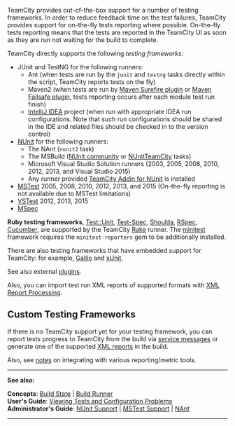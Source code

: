 [//]: # (title: Testing Frameworks)
[//]: # (auxiliary-id: Testing Frameworks)
TeamCity provides out\-of\-the\-box support for a number of testing frameworks. In order to reduce feedback time on the test failures, TeamCity provides support for on\-the\-fly tests reporting where possible. On\-the\-fly tests reporting means that the tests are reported in the TeamCity UI as soon as they are run not waiting for the build to complete.

 

TeamCity directly supports the following _testing frameworks_:
* JUnit and TestNG for the following runners: 
     * Ant (when tests are run by the `junit` and `testng` tasks directly within the script, TeamCity reports tests on the fly)
     * Maven2 (when tests are run by [Maven Surefire plugin](http://maven.apache.org/plugins/maven-surefire-plugin/) or [Maven Failsafe plugin](http://maven.apache.org/surefire/maven-failsafe-plugin/integration-test-mojo.html), tests reporting occurs after each module test run finish)
     * [IntelliJ IDEA](intellij-idea-project.md) project (when run with appropriate IDEA run configurations. Note that such run configurations should be shared in the IDE and related files should be checked in to the version control)
* [NUnit](nunit-support.md) for the following runners: 
     * The NAnt (`nunit2` task)
     * The MSBuild ([NUnit community](http://msbuildtasks.tigris.org/) or [NUnitTeamCity](nunit-for-msbuild.md) tasks)
     * Microsoft Visual Studio Solution runners (2003, 2005, 2008, 2010, 2012, 2013, and Visual Studio 2015)
     * Any runner provided [TeamCity Addin for NUnit](teamcity-addin-for-nunit.md) is installed
* [MSTest](mstest-support.md) 2005, 2008, 2010, 2012, 2013, and 2015 (On\-the\-fly reporting is not available due to MSTest limitations)
* [VSTest](visual-studio-tests.md) 2012, 2013, 2015
* [MSpec](mspec.md)

__Ruby testing frameworks__, [Test::Unit](http://ruby-doc.org/stdlib/libdoc/test/unit/rdoc/classes/Test/Unit.html), [Test-Spec](http://search.cpan.org/~philip/Test-Spec-0.48/lib/Test/Spec.pm), [Shoulda](http://github.com/thoughtbot/shoulda), [RSpec](http://rspec.info/), [Cucumber](http://cukes.info), are supported by the TeamCity [Rake](rake.md) runner. The [minitest](https://rubygems.org/gems/minitest) framework requires the `minitest-reporters` gem to be additionally installed.

There are also testing frameworks that have embedded support for TeamCity: for example, [Gallio](net-testing-frameworks-support.md#Gallio) and [xUnit](net-testing-frameworks-support.md#xUnit).

See also external [plugins](https://plugins.jetbrains.com/teamcity). 

Also, you can import test run XML reports of supported formats with [XML Report Processing](xml-report-processing.md).

## Custom Testing Frameworks

If there is no TeamCity support yet for your testing framework, you can report tests progress to TeamCity from the build via [service messages](build-script-interaction-with-teamcity.md#Reporting+Tests) or generate one of the supported [XML reports](xml-report-processing.md) in the build.

Also, see [notes](how-to.md#Integrate+with+Build+and+Reporting+Tools) on integrating with various reporting/metric tools.





 __  __

__See also:__



__Concepts__: [Build State](build-state.md) | [Build Runner](build-runner.md)  
__User's Guide__: [Viewing Tests and Configuration Problems](viewing-tests-and-configuration-problems.md)  
__Administrator's Guide__: [NUnit Support](nunit-support.md) | [MSTest Support](mstest-support.md) | [NAnt](nant.md)

__ __
